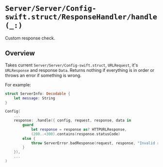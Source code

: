 # ``Server/Server/Config-swift.struct/ResponseHandler/handle(_:)``

Custom response check.

## Overview

Takes current ``Server/Server/Config-swift.struct``, `URLRequest`, it's `URLResponse` and response `Data`. Returns nothing if everything is in order or throws an error if something is wrong.

For example:

```swift
struct ServerInfo: Decodable {
    let message: String
}

Config(
    ...
    response: .handle({ config, request, response, data in
        guard
            let response = response as? HTTPURLResponse,
            (200..<300).contains(response.statusCode)
        else {
            throw ServerError.badResponse(request, response, "Invalid response code.", data)
        }
    }),
    ...
)
```
